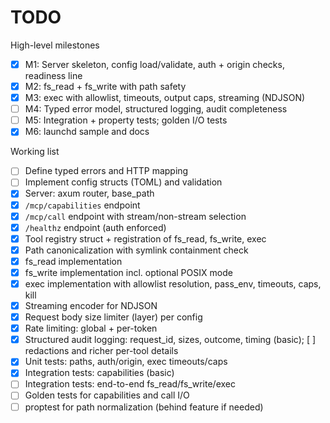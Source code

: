 # TODO

High-level milestones
- [x] M1: Server skeleton, config load/validate, auth + origin checks, readiness line
- [x] M2: fs_read + fs_write with path safety
- [x] M3: exec with allowlist, timeouts, output caps, streaming (NDJSON)
- [ ] M4: Typed error model, structured logging, audit completeness
- [ ] M5: Integration + property tests; golden I/O tests
- [x] M6: launchd sample and docs

Working list
- [ ] Define typed errors and HTTP mapping
- [ ] Implement config structs (TOML) and validation
- [x] Server: axum router, base_path
- [x] `/mcp/capabilities` endpoint
- [x] `/mcp/call` endpoint with stream/non-stream selection
- [x] `/healthz` endpoint (auth enforced)
- [x] Tool registry struct + registration of fs_read, fs_write, exec
- [x] Path canonicalization with symlink containment check
- [x] fs_read implementation
- [x] fs_write implementation incl. optional POSIX mode
- [x] exec implementation with allowlist resolution, pass_env, timeouts, caps, kill
- [x] Streaming encoder for NDJSON
- [x] Request body size limiter (layer) per config
- [x] Rate limiting: global + per-token
- [x] Structured audit logging: request_id, sizes, outcome, timing (basic); [ ] redactions and richer per-tool details
- [x] Unit tests: paths, auth/origin, exec timeouts/caps
- [x] Integration tests: capabilities (basic)
- [ ] Integration tests: end-to-end fs_read/fs_write/exec
- [ ] Golden tests for capabilities and call I/O
- [ ] proptest for path normalization (behind feature if needed)
